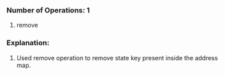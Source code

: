 ### Number of Operations: 1

1. remove

### Explanation:

1. Used remove operation to remove state key present inside the address map.